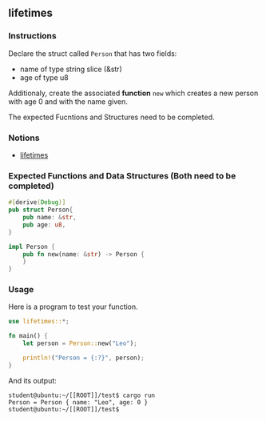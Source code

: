 ## lifetimes

### Instructions

Declare the struct called `Person` that has two fields:

- name of type string slice (&str)
- age of type u8

Additionaly, create the associated **function** `new` which creates a new person with age 0 and with the name given.

The expected Fucntions and Structures need to be completed.

### Notions

- [lifetimes](https://doc.rust-lang.org/book/ch10-03-lifetime-syntax.html)

### Expected Functions and Data Structures (Both need to be completed)

```rust
#[derive(Debug)]
pub struct Person{
	pub name: &str,
	pub age: u8,
}

impl Person {
	pub fn new(name: &str) -> Person {
	}
}
```

### Usage

Here is a program to test your function.

```rust
use lifetimes::*;

fn main() {
	let person = Person::new("Leo");

	println!("Person = {:?}", person);
}
```

And its output:

```console
student@ubuntu:~/[[ROOT]]/test$ cargo run
Person = Person { name: "Leo", age: 0 }
student@ubuntu:~/[[ROOT]]/test$
```
